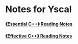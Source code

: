 Notes for Yscal
===
#### [《Essential C++》 Reading Notes](Essential-Cpp-Reading-Notes)
#### [《Effective C++》 Reading Notes](Effective-Cpp-Reading-Notes)
